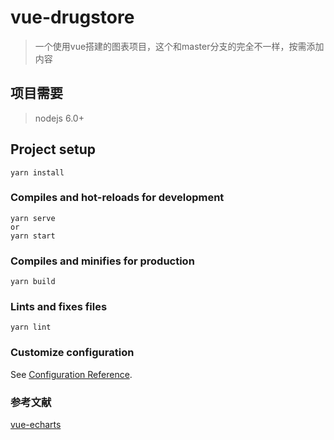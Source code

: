 # vue-drugstore

> 一个使用vue搭建的图表项目，这个和master分支的完全不一样，按需添加内容

## 项目需要
> nodejs 6.0+
> 

## Project setup
```
yarn install
```

### Compiles and hot-reloads for development
```
yarn serve
or
yarn start
```

### Compiles and minifies for production
```
yarn build
```

### Lints and fixes files
```
yarn lint
```

### Customize configuration
See [Configuration Reference](https://cli.vuejs.org/config/).

### 参考文献
[vue-echarts](https://github.com/ecomfe/vue-echarts)